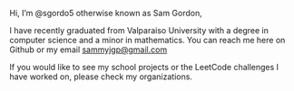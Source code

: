 Hi, I’m @sgordo5 otherwise known as Sam Gordon,

I have recently graduated from Valparaiso University with a degree in computer science and a minor in mathematics.
You can reach me here on Github or my email sammyjgp@gmail.com

If you would like to see my school projects or the LeetCode challenges I have worked on, please check my organizations.
